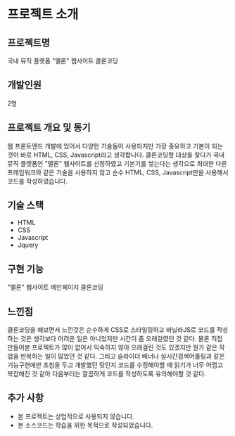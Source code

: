 # 프로젝트 소개

## 프로젝트명
국내 뮤직 플랫폼 "멜론" 웹사이트 클론코딩

## 개발인원
2명

## 프로젝트 개요 및 동기
웹 프론트엔드 개발에 있어서 다양한 기술들이 사용되지만 가장 중요하고 기본이 되는 것이 바로 HTML, CSS, Javascript라고 생각합니다. 클론코딩할 대상을 찾다가 국내 뮤직 플랫폼인 "멜론" 웹사이트를 선정하였고 기본기를 쌓는다는 생각으로 최대한 다른 프레임워크와 같은 기술을 사용하지 않고 순수 HTML, CSS, Javascript만을 사용해서 코드를 작성하였습니다. 

## 기술 스택
- HTML
- CSS
- Javascript
- Jquery

## 구현 기능
"멜론" 웹사이트 메인페이지 클론코딩
## 느낀점
클론코딩을 해보면서 느낀것은 순수하게 CSS로 스타일링하고 바닐라JS로 코드를 작성하는 것은 생각보다 어려운 일은 아니었지만 시간이 좀 오래걸렸던 것 같다. 물론 직접 만들어본 프로젝트가 많이 없어서 익숙하지 않아 오래걸린 것도 있겠지만 뭔가 같은 작업을 반복하는 일이 많았던 것 같다. 그리고 슬라이더 배너나 실시간검색어롤링과 같은 기능구현에만 초첨을 두고 개발했던 탓인지 코드를 수정해야할 때 읽기가 너무 어렵고 복잡해진 것 같아 다음부터는 깔끔하게 코드를 작성하도록 유의해야할 것 같다.

## 추가 사항
- 본 프로젝트는 상업적으로 사용되지 않습니다.
- 본 소스코드는 학습을 위한 목적으로 작성되었습니다.
